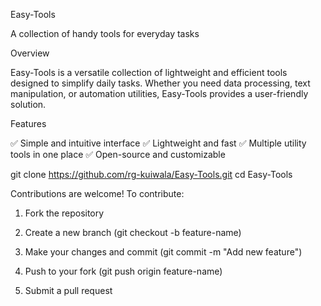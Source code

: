 Easy-Tools

A collection of handy tools for everyday tasks







Overview

Easy-Tools is a versatile collection of lightweight and efficient tools designed to simplify daily tasks. Whether you need data processing, text manipulation, or automation utilities, Easy-Tools provides a user-friendly solution.

Features

✅ Simple and intuitive interface
✅ Lightweight and fast
✅ Multiple utility tools in one place
✅ Open-source and customizable


git clone https://github.com/rg-kuiwala/Easy-Tools.git
cd Easy-Tools

Contributions are welcome! To contribute:

1. Fork the repository


2. Create a new branch (git checkout -b feature-name)


3. Make your changes and commit (git commit -m "Add new feature")


4. Push to your fork (git push origin feature-name)


5. Submit a pull request